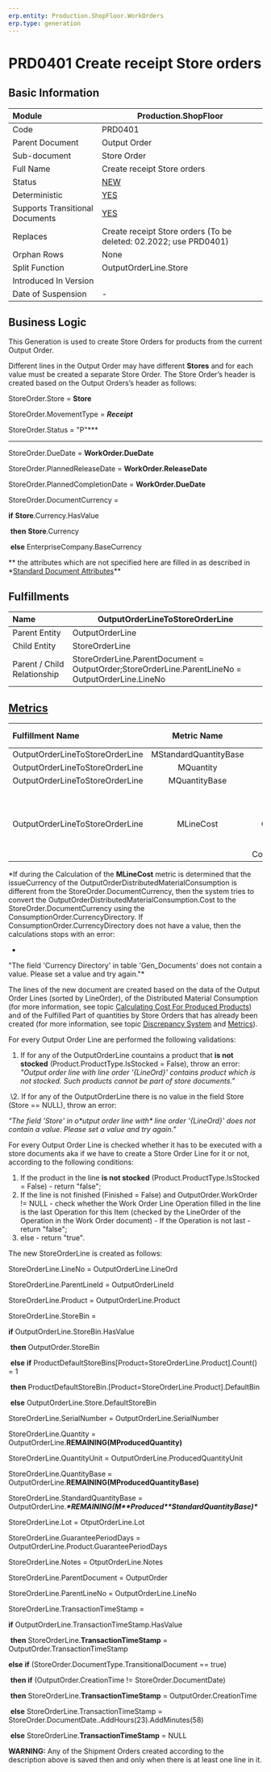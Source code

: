 ```yaml
---
erp.entity: Production.ShopFloor.WorkOrders
erp.type: generation
---
```


# PRD0401 Create receipt Store orders

## Basic Information

| Module                          | Production.ShopFloor                                         |
| :------------------------------ | ------------------------------------------------------------ |
| Code                            | PRD0401                                                      |
| Parent Document                 | Output Order                                                 |
| Sub-document                    | Store Order                                                  |
| Full Name                       | Create receipt Store orders                                  |
| Status                          | [NEW](https://enterpriseone.atlassian.net/wiki/spaces/techdoc/pages/215777330/Generation+Procedures+Lifetime+Stages) |
| Deterministic                   | [YES](https://confluence.erp.net/display/techdoc/Document+Generation+And+Transitional+Documents) |
| Supports Transitional Documents | [YES](https://confluence.erp.net/display/techdoc/Document+Generation+And+Transitional+Documents) |
| Replaces                        | Create receipt Store orders (To be deleted: 02.2022; use PRD0401) |
| Orphan Rows                     | None                                                         |
| Split Function                  | OutputOrderLine.Store                                        |
| Introduced In Version           |                                                              |
| Date of Suspension              | -                                                            |

##  Business Logic

This Generation is used to create Store Orders for products from the current Output Order. 

Different lines in the Output Order may have different **Stores** and for each value must be created a separate Store Order. The Store Order’s header is created based on the Output Orders’s header as follows:

StoreOrder.Store = **Store**

StoreOrder.MovementType = ***Receipt***

StoreOrder.Status = "P"***
***

StoreOrder.DueDate = **WorkOrder.DueDate**

StoreOrder.PlannedReleaseDate = **WorkOrder.ReleaseDate**

StoreOrder.PlannedCompletionDate = **WorkOrder.DueDate**

StoreOrder.DocumentCurrency = 

**if** **Store**.Currency.HasValue

​            **then** **Store**.Currency

​            **else** EnterpriseCompany.BaseCurrency

** the attributes which are not specified here are filled in as described in \*[Standard Document Attributes](https://confluence.erp.net/display/techdoc/Standard+Document+Attributes)**

## Fulfillments

| Name                        | OutputOrderLineToStoreOrderLine                              |
| :-------------------------- | ------------------------------------------------------------ |
| Parent Entity               | OutputOrderLine                                              |
| Child Entity                | StoreOrderLine                                               |
| Parent / Child Relationship | StoreOrderLine.ParentDocument = OutputOrder;StoreOrderLine.ParentLineNo = OutputOrderLine.LineNo |

## [Metrics](https://enterpriseone.atlassian.net/wiki/spaces/techdoc/pages/246054946/Metrics)

| Fulfillment Name                |      Metric Name      |                       Measurement Unit                       | Parent Value                                                 | Child Value                         | New Record |
| :------------------------------ | :-------------------: | :----------------------------------------------------------: | :----------------------------------------------------------- | :---------------------------------- | :--------- |
| OutputOrderLineToStoreOrderLine | MStandardQuantityBase |         OutputOrderLine.Product.BaseMeasurementUnit          | OutputOrderLine.ProducedStandardQuantityBase                 | StoreOrderLine.StandardQuantityBase | YES        |
| OutputOrderLineToStoreOrderLine |       MQuantity       |             OutputOrderLine.ProducedQuantityUnit             | OutputOrderLine.ProducedQuantity                             | StoreOrderLine.Quantity             | NO         |
| OutputOrderLineToStoreOrderLine |     MQuantityBase     |         OutputOrderLine.Product.BaseMeasurementUnit          | OutputOrderLine.ProducedQuantityBase                         | StoreOrderLine.QuantityBase         | NO         |
| OutputOrderLineToStoreOrderLine |       MLineCost       | OutputOrderDistributedMaterialConsumption.issueCurrency =**If** ConsumptionOrderLine.Store.Currency.HasValue**then** issueCurrency = OutputOrderLine.Store.Currency**else if** ConsumptionOrderLine.ConsumptionOrder.Store.Currency.HasValue**then** issueCurrency = ConsumptionOrderLine.ConsumptionOrder.Store.Currency**else** ConsumptionOrderLine.ConsumptionOrder.EnterpriseCompany.BaseCurrency | OutputOrderLine.SUM(OutputOrderDistributedMaterialConsumptions.Cost[OutputOrderLine = Current.OutputOrderLine)//**if** issueCurrency != StoreOrder.DocumentCurrency, **then** try to CONVERT(OutputOrderDistributedMaterialConsumption.Cost) through ConsumptionOrder.CurrencyDirectory * | StoreOrderLine.LineCost             | YES        |

*If during the Calculation of the **MLineCost** metric is determined that the issueCurrency of the OutputOrderDistributedMaterialConsumption is different from the StoreOrder.DocumentCurrency, then the system tries to convert the OutputOrderDistributedMaterialConsumption.Cost to the StoreOrder.DocumentCurrency using the ConsumptionOrder.CurrencyDirectory. If ConsumptionOrder.CurrencyDirectory does not have a value, then the calculations stops with an error:

*
"The field 'Currency Directory' in table 'Gen_Documents' does not contain a value. Please set a value and try again."*



The lines of the new document are created based on the data of the Output Order Lines (sorted by LineOrder), of the Distributed Material Consumption (for more information, see topic [Calculating Cost For Produced Products](https://confluence.erp.net/display/techdoc/Calculating+Cost+For+Produced+Products)) and of the Fulfilled Part of quantities by Store Orders that has already been created (for more information, see topic [Discrepancy System](https://enterpriseone.atlassian.net/wiki/spaces/techdoc/pages/22380546/Discrepancy+System) and [Metrics](https://confluence.erp.net/display/techdoc/Metrics)). 



For every Output Order Line are performed the following validations:



1. If for any of the OutputOrderLine countains a product that **is not stocked** (Product.ProductType.IsStocked = False), throw an error:
    *"Output order line with line order '{LineOrd}' contains product which is not stocked. Such products cannot be part of store documents."*



​    \2. If for any of the OutputOrderLine there is no value in the field Store (Store == NULL), throw an error:

  *"The field 'Store' in o\*utput order line with\* line order '{LineOrd}' does not contain a value. Please set a value and try again."*



For every Output Order Line is checked whether it has to be executed with a store documents aka if we have to create a Store Order Line for it or not, according to the following conditions:

1. If the product in the line **is not stocked** (Product.ProductType.IsStocked = False) - return "false";
2.  If the line is not finished (Finished = False) and OutputOrder.WorkOrder != NULL - check whether the Work Order Line Operation filled in the line is the last Operation for this Item (checked by the LineOrder of the Operation in the Work Order document) - If the Operation is not last - return "false";
3. else - return "true".



The new StoreOrderLine is created as follows:

StoreOrderLine.LineNo = OutputOrderLine.LineOrd

StoreOrderLine.ParentLineId = OutputOrderLineId

StoreOrderLine.Product = OutputOrderLine.Product

StoreOrderLine.StoreBin = 

**if** OutputOrderLine.StoreBin.HasValue

​            **then** OutputOrder.StoreBin

​            **else** **if** ProductDefaultStoreBins[Product=StoreOrderLine.Product].Count() = 1

​                **then** ProductDefaultStoreBin.[Product=StoreOrderLine.Product].DefaultBin

​                 **else** OutputOrderLine.Store.DefaultStoreBin

StoreOrderLine.SerialNumber = OutputOrderLine.SerialNumber

StoreOrderLine.Quantity = OutputOrderLine.**REMAINING(MProducedQuantity)**

StoreOrderLine.QuantityUnit = OutputOrderLine.ProducedQuantityUnit

StoreOrderLine.QuantityBase = OutputOrderLine.**REMAINING(MProducedQuantityBase)**

StoreOrderLine.StandardQuantityBase = OutputOrderLine.***\*REMAINING(M\*\*Produced\*\*StandardQuantityBase)\****

StoreOrderLine.Lot = OtputOrderLine.Lot

StoreOrderLine.GuaranteePeriodDays = OutputOrderLine.Product.GuaranteePeriodDays

StoreOrderLine.Notes = OtputOrderLine.Notes

StoreOrderLine.ParentDocument = OutputOrder

StoreOrderLine.ParentLineNo = OutputOrderLine.LineNo

StoreOrderLine.TransactionTimeStamp = 

**if** OutputOrderLine.TransactionTimeStamp.HasValue

​            **then** StoreOrderLine.**TransactionTimeStamp** = OutputOrder.TransactionTimeStamp

**else** **if** (StoreOrder.DocumentType.TransitionalDocument == true)



​                **then if** (OutputOrder.CreationTime != StoreOrder.DocumentDate)

​                         **then** StoreOrderLine.**TransactionTimeStamp** = OutputOrder.CreationTime

​                    **else** StoreOrderLine.TransactionTimeStamp = StoreOrder.DocumentDate..AddHours(23).AddMinutes(58)

​     **else** StoreOrderLine.**TransactionTimeStamp** = NULL





**WARNING:** Any of the Shipment Orders created according to the description above is saved then and only when there is at least one line in it.